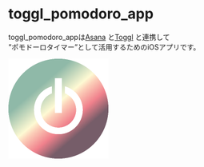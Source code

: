 # toggl_pomodoro_app

toggl_pomodoro_appは[Asana](https://asana.com/ja) と[Toggl](https://toggl.com/) と連携して<br>
”ポモドーロタイマー”として活用するためのiOSアプリです。

<img src="images/icon.png" width="200"><br>
